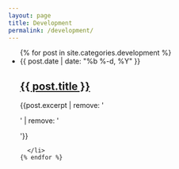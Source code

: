 ```yaml
---
layout: page
title: Development
permalink: /development/
---
```


<div class="home">

<ul class="post-list">
    {% for post in site.categories.development %}
      <li>
        <span class="post-meta">{{ post.date | date: "%b %-d, %Y" }}</span> 
        <h2>
          <a class="post-link" href="{{ post.url | prepend: site.baseurl }}">{{ post.title }}</a>
        </h2>
        <p>{{post.excerpt | remove: '<p>' | remove: '</p>'}}</p>
        
      </li>
    {% endfor %}
  </ul>

</div>
